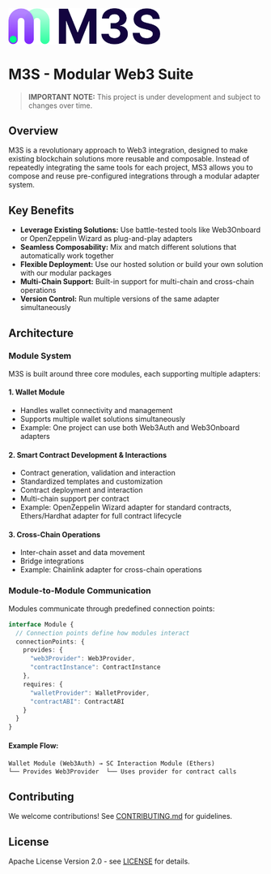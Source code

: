 <img src="./logo.png" alt="MS3 Banner" width="300"/>

# M3S - Modular Web3 Suite

> **IMPORTANT NOTE:** This project is under development and subject to changes over time.

## Overview

M3S is a revolutionary approach to Web3 integration, designed to make existing blockchain solutions more reusable and composable. Instead of repeatedly integrating the same tools for each project, MS3 allows you to compose and reuse pre-configured integrations through a modular adapter system.

## Key Benefits

- **Leverage Existing Solutions:** Use battle-tested tools like Web3Onboard or OpenZeppelin Wizard as plug-and-play adapters
- **Seamless Composability:** Mix and match different solutions that automatically work together
- **Flexible Deployment:** Use our hosted solution or build your own solution with our modular packages
- **Multi-Chain Support:** Built-in support for multi-chain and cross-chain operations
- **Version Control:** Run multiple versions of the same adapter simultaneously

## Architecture

### Module System

M3S is built around three core modules, each supporting multiple adapters:

#### 1. Wallet Module
- Handles wallet connectivity and management
- Supports multiple wallet solutions simultaneously
- Example: One project can use both Web3Auth and Web3Onboard adapters

#### 2. Smart Contract Development & Interactions
- Contract generation, validation and interaction
- Standardized templates and customization
- Contract deployment and interaction
- Multi-chain support per contract
- Example: OpenZeppelin Wizard adapter for standard contracts, Ethers/Hardhat adapter for full contract lifecycle

#### 3. Cross-Chain Operations
- Inter-chain asset and data movement
- Bridge integrations
- Example: Chainlink adapter for cross-chain operations

### Module-to-Module Communication

Modules communicate through predefined connection points:

```typescript
interface Module {
  // Connection points define how modules interact
  connectionPoints: {
    provides: {
      "web3Provider": Web3Provider,
      "contractInstance": ContractInstance
    },
    requires: {
      "walletProvider": WalletProvider,
      "contractABI": ContractABI
    }
  }
}
```

#### Example Flow:

```
Wallet Module (Web3Auth) → SC Interaction Module (Ethers)
└── Provides Web3Provider  └── Uses provider for contract calls
```

## Contributing

We welcome contributions! See [CONTRIBUTING.md](CONTRIBUTING.md) for guidelines.

## License

Apache License Version 2.0 - see [LICENSE](LICENSE) for details.
